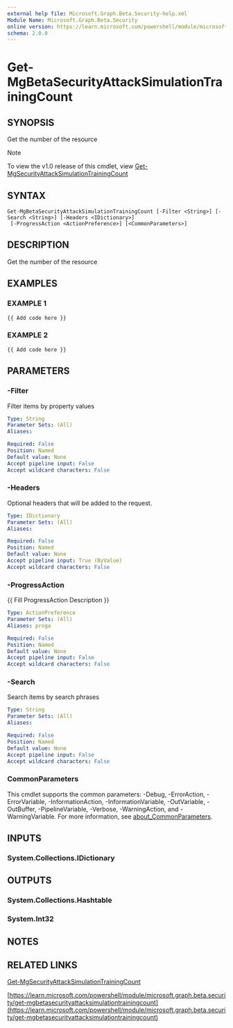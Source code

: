 ```yaml
---
external help file: Microsoft.Graph.Beta.Security-help.xml
Module Name: Microsoft.Graph.Beta.Security
online version: https://learn.microsoft.com/powershell/module/microsoft.graph.beta.security/get-mgbetasecurityattacksimulationtrainingcount
schema: 2.0.0
---
```


# Get-MgBetaSecurityAttackSimulationTrainingCount

## SYNOPSIS
Get the number of the resource

> [!NOTE]
> To view the v1.0 release of this cmdlet, view [Get-MgSecurityAttackSimulationTrainingCount](/powershell/module/Microsoft.Graph.Security/Get-MgSecurityAttackSimulationTrainingCount?view=graph-powershell-1.0)

## SYNTAX

```
Get-MgBetaSecurityAttackSimulationTrainingCount [-Filter <String>] [-Search <String>] [-Headers <IDictionary>]
 [-ProgressAction <ActionPreference>] [<CommonParameters>]
```

## DESCRIPTION
Get the number of the resource

## EXAMPLES

### EXAMPLE 1
```
{{ Add code here }}
```

### EXAMPLE 2
```
{{ Add code here }}
```

## PARAMETERS

### -Filter
Filter items by property values

```yaml
Type: String
Parameter Sets: (All)
Aliases:

Required: False
Position: Named
Default value: None
Accept pipeline input: False
Accept wildcard characters: False
```

### -Headers
Optional headers that will be added to the request.

```yaml
Type: IDictionary
Parameter Sets: (All)
Aliases:

Required: False
Position: Named
Default value: None
Accept pipeline input: True (ByValue)
Accept wildcard characters: False
```

### -ProgressAction
{{ Fill ProgressAction Description }}

```yaml
Type: ActionPreference
Parameter Sets: (All)
Aliases: proga

Required: False
Position: Named
Default value: None
Accept pipeline input: False
Accept wildcard characters: False
```

### -Search
Search items by search phrases

```yaml
Type: String
Parameter Sets: (All)
Aliases:

Required: False
Position: Named
Default value: None
Accept pipeline input: False
Accept wildcard characters: False
```

### CommonParameters
This cmdlet supports the common parameters: -Debug, -ErrorAction, -ErrorVariable, -InformationAction, -InformationVariable, -OutVariable, -OutBuffer, -PipelineVariable, -Verbose, -WarningAction, and -WarningVariable. For more information, see [about_CommonParameters](http://go.microsoft.com/fwlink/?LinkID=113216).

## INPUTS

### System.Collections.IDictionary
## OUTPUTS

### System.Collections.Hashtable
### System.Int32
## NOTES

## RELATED LINKS
[Get-MgSecurityAttackSimulationTrainingCount](/powershell/module/Microsoft.Graph.Security/Get-MgSecurityAttackSimulationTrainingCount?view=graph-powershell-1.0)

[https://learn.microsoft.com/powershell/module/microsoft.graph.beta.security/get-mgbetasecurityattacksimulationtrainingcount](https://learn.microsoft.com/powershell/module/microsoft.graph.beta.security/get-mgbetasecurityattacksimulationtrainingcount)




